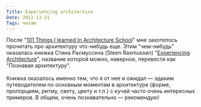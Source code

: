 ```yaml
---
Title: Experiencing architecture
Date: 2011-11-21
Tags: читаю
---
```


<div class="text">После "<a href="http://spleaner.appspot.com/note/%D0%BE%D1%81%D1%82%D0%BE%D1%80%D0%BE%D0%B6%D0%BD%D0%BE-%D1%81%D1%82%D1%83%D0%BF%D0%B5%D0%BD%D1%8C%D0%BA%D0%B0">101 Things I learned In Architecture School</a>" мне захотелось прочитать про архитектуру что-нибудь еще. Этим "чем-нибудь" оказалась книжка Стина Расмуссена (Steen Rasmussen) "<a href="http://www.amazon.com/Experiencing-Architecture-Steen-Eiler-Rasmussen/dp/0262680025">Experiencing Architecture</a>", название которой можно, наверное, перевести как "Познавая архитектуру".<br /><br />Книжка оказалось именно тем, что я от нее и ожидал — эдаким путеводителем по основным моментам в архитектуре (форме, пропорциям, ритму, свету, цвету и т.п.) с кучей часто очень интересных примеров. В общем, очень познавательно — рекомендую!</div>